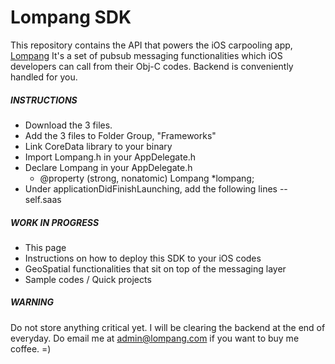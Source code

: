 Lompang SDK
===========

This repository contains the API that powers the iOS carpooling app, [Lompang](http://appstore.com/lompang) It's a set of pubsub messaging functionalities which iOS developers can call from their Obj-C codes. Backend is conveniently handled for you.


##### INSTRUCTIONS
- Download the 3 files.
- Add the 3 files to Folder Group, "Frameworks"
- Link CoreData library to your binary
- Import Lompang.h in your AppDelegate.h
- Declare Lompang in your AppDelegate.h
    - @property (strong, nonatomic) Lompang *lompang;
- Under applicationDidFinishLaunching, add the following lines
-- self.saas

##### WORK IN PROGRESS

- This page
- Instructions on how to deploy this SDK to your iOS codes 
- GeoSpatial functionalities that sit on top of the messaging layer
- Sample codes / Quick projects



##### WARNING

Do not store anything critical yet. I will be clearing the backend at the end of everyday. Do email me at admin@lompang.com if you want to buy me coffee. =)
